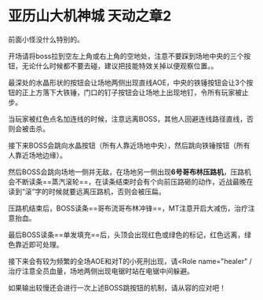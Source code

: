 # 亚历山大机神城 天动之章2

前面小怪没什么特别的。

开场请将boss拉到空左上角或右上角的空地处，注意不要踩到场地中央的三个按钮，无论什么时候都不要去碰，建议把技能特效关掉以便观察位置。。

最深处的水晶形状的按钮会让场地两侧出现直线AOE，中央的铁锤按钮会让3个按钮的正上方落下大铁锤，门口的钉子按钮会让场地上出现地钉，令所有玩家被止步。

当玩家被红色点名加连线的时候，注意远离BOSS，<Role name="tank" /><Role name="healer" /><Role name="dps" />其他人回避连线路径直线，否则会被击杀。

接下来BOSS会跳向水晶按钮（<Role name="tank" /><Role name="healer" /><Role name="dps" />所有人靠近场地中央），然后跳向铁锤按钮（<Role name="tank" /><Role name="healer" /><Role name="dps" />所有人靠近场地边缘）。

然后BOSS会跳向场地一侧并无敌，在场地另一侧出现**6号哥布林压路机**，压路机会不断读条==蒸汽滚轮==，在读条结束时会有个向前压路砸的动作，<Role name="tank" /><Role name="melee" />近战最晚在读到“滚”字的时候就要远离压路机，否则会被压扁。

压路机结束后，BOSS读条==哥布流哥布林冲锋==，<Role name="tank" />MT注意开启大减伤，<Role name="healer" />治疗注意抬血。

最后BOSS读条==单发填充==后，头顶会出现红色或绿色的标记，红色远离，绿色靠近即可处理。

接下来会有较为频繁的全场AOE和对<Role name="tank" />T的小死刑出现，请<Role name="healer" /治疗注意全员血量，场地两侧出现电锯时站在电锯中间躲避。

如果输出较慢还会进行一次上述BOSS跳按钮的机制，请从容的应对吧！
